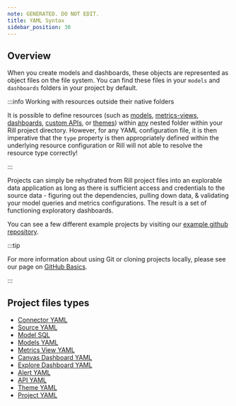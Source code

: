 ```yaml
---
note: GENERATED. DO NOT EDIT.
title: YAML Syntax
sidebar_position: 30
---
```


## Overview

When you create models and dashboards, these objects are represented as object files on the file system. You can find these files in your `models` and `dashboards` folders in your project by default. 

:::info Working with resources outside their native folders

It is possible to define resources (such as [models](advanced-models.md), [metrics-views](metrics-views.md), [dashboards](explore-dashboards.md), [custom APIs](apis.md), or [themes](themes.md)) within <u>any</u> nested folder within your Rill project directory. However, for any YAML configuration file, it is then imperative that the `type` property is then appropriately defined within the underlying resource configuration or Rill will not able to resolve the resource type correctly!

:::

Projects can simply be rehydrated from Rill project files into an explorable data application as long as there is sufficient access and credentials to the source data - figuring out the dependencies, pulling down data, & validating your model queries and metrics configurations. The result is a set of functioning exploratory dashboards.

You can see a few different example projects by visiting our [example github repository](https://github.com/rilldata/rill-examples).

:::tip

For more information about using Git or cloning projects locally, please see our page on [GitHub Basics](/deploy/deploy-dashboard/github-101).

:::


## Project files types


- [Connector YAML](connectors.md)
- [Source YAML](sources.md)
- [Model SQL](models.md)
- [Models YAML](advanced-models.md)
- [Metrics View YAML](metrics-views.md)
- [Canvas Dashboard YAML](canvas-dashboards.md)
- [Explore Dashboard YAML](explore-dashboards.md)
- [Alert YAML](alerts.md)
- [API YAML](apis.md)
- [Theme YAML](themes.md)
- [Project YAML](rillyaml.md)
